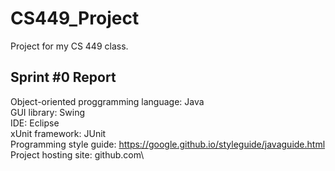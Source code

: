 # CS449_Project
Project for my CS 449 class.

## Sprint #0 Report 

Object-oriented proggramming language: Java\
GUI library: Swing\
IDE: Eclipse\
xUnit framework: JUnit\
Programming style guide: https://google.github.io/styleguide/javaguide.html \
Project hosting site: github.com\

